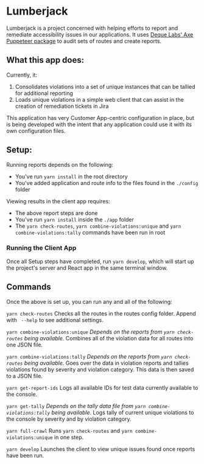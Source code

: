 # Lumberjack

Lumberjack is a project concerned with helping efforts to report and remediate accessibility issues in our applications. It uses [Deque Labs' Axe Puppeteer package](https://github.com/dequelabs/axe-puppeteer) to audit sets of routes and create reports.

## What this app does:

Currently, it:

1. Consolidates violations into a set of unique instances that can be tallied for additional reporting
2. Loads unique violations in a simple web client that can assist in the creation of remediation tickets in Jira

This application has very Customer App-centric configuration in place, but is being developed with the intent that any application could use it with its own configuration files.

## Setup:

Running reports depends on the following:
* You've run `yarn install` in the root directory
* You've added application and route info to the files found in the `./config` folder

Viewing results in the client app requires:
* The above report steps are done
* You've run `yarn install` inside the `./app` folder
* The `yarn check-routes`, `yarn combine-violations:unique` and `yarn combine-violations:tally` commands have been run in root

### Running the Client App

Once all Setup steps have completed, run `yarn develop`, which will start up the project's server and React app in the same terminal window.

## Commands
Once the above is set up, you can run any and all of the following:

`yarn check-routes`
Checks all the routes in the routes config folder. Append with ` --help` to see additional settings.

`yarn combine-violations:unique`
*Depends on the reports from `yarn check-routes` being available.*
Combines all of the violation data for all routes into one JSON file.

`yarn combine-violations:tally`
*Depends on the reports from `yarn check-routes` being available.*
Goes over the data in violation reports and tallies violations found by severity and violation category. This data is then saved to a JSON file.

`yarn get-report-ids`
Logs all available IDs for test data currently available to the console.

`yarn get-tally`
*Depends on the tally data file from `yarn combine-violations:tally` being available.*
Logs tally of current unique violations to the console by severity and by violation category.

`yarn full-crawl`
Runs `yarn check-routes` and `yarn combine-violations:unique` in one step.

`yarn develop`
Launches the client to view unique issues found once reports have been run.

